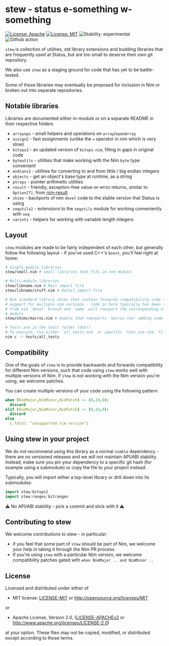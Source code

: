 # stew - status e-something w-something

[![License: Apache](https://img.shields.io/badge/License-Apache%202.0-blue.svg)](https://opensource.org/licenses/Apache-2.0)
[![License: MIT](https://img.shields.io/badge/License-MIT-blue.svg)](https://opensource.org/licenses/MIT)
![Stability: experimental](https://img.shields.io/badge/stability-experimental-orange.svg)
![Github action](https://github.com/status-im/nim-stew/workflows/CI/badge.svg)

`stew` is collection of utilities, std library extensions and budding libraries
that are frequently used at Status, but are too small to deserve their own
git repository.

We also use `stew` as a staging ground for code that has yet to be
battle-tested.

Some of these libraries may eventually be proposed for inclusion in Nim or
broken out into separate repositories.

## Notable libraries

Libraries are documented either in-module or on a separate README in their
respective folders

- `arrayops` - small helpers and operations on `array`/`openArray`
- `assign2` - fast assignments (unlike the `=` operator in nim which is very slow)
- `bitops2` - an updated version of `bitops.nim`, filling in gaps in original code
- `byteutils` - utilities that make working with the Nim `byte` type convenient
- `endians2` - utilities for converting to and from little / big endian integers
- `objects` - get an object's base type at runtime, as a string
- `ptrops` - pointer arithmetic utilities
- `result` - friendly, exception-free value-or-error returns, similar to `Option[T]`, from [nim-result](https://github.com/arnetheduck/nim-result/)
- `shims` - backports of nim `devel` code to the stable version that Status is using
- `sequtils2` - extensions to the `sequtils` module for working conveniently with `seq`
- `varints` - helpers for working with variable length integers

## Layout

`stew` modules are made to be fairly independent of each other, but generally
follow the following layout - if you've used C++'s `boost`, you'll feel right at
home:

```bash
# Single-module libraries
stew/small.nim # small libraries that fits in one module

# Multi-module libraries
stew/libname.nim # Main import file
stew/libname/stuff.nim # Detail import file

# Nim standard library shims that contain forwards-compatibility code to manage
# support for multiple nim versions - code in here typically has been taken
# from nim `devel` branch and `name` will reexport the corresponding std lib
# module
stew/shims/macros.nim # module that reexports `macros.nim` adding code from newer nim versions

# Tests are in the tests folder (duh!)
# To execute, run either `all_tests.nim` or specific `test_xxx.nim` files:
nim c -r tests/all_tests
```

## Compatibility

One of the goals of `stew` is to provide backwards and forwards compatibility
for different Nim versions, such that code using `stew` works well with multiple
versions of Nim. If `stew` is not working with the Nim version you're using, we
welcome patches.

You can create multiple versions of your code using the following pattern:

```nim
when (NimMajor,NimMinor,NimPatch) >= (0,19,9):
  discard
elif (NimMajor,NimMinor,NimPatch) >= (0,19,0):
  discard
else
  {.fatal: "unsupported nim version"}
```

## Using stew in your project

We do not recommend using this library as a normal `nimble` dependency - there
are no versioned releases and we will not maintain API/ABI stability. Instead,
make sure you pin your dependency to a specific git hash (for example using a
submodule) or copy the file to your project instead.

Typically, you will import either a top-level library or drill down into its
submodules:
```nim
import stew/bitops2
import stew/ranges/bitranges
```

:warning: No API/ABI stability - pick a commit and stick with it :warning:

## Contributing to stew

We welcome contributions to stew - in particular:
* if you feel that some part of `stew` should be part of Nim, we welcome your help in taking it through the Nim PR process.
* if you're using `stew` with a particular Nim version, we welcome compatibility patches gated with `when NimMajor .. and NimMinor ..`

## License

Licensed and distributed under either of

* MIT license: [LICENSE-MIT](LICENSE-MIT) or http://opensource.org/licenses/MIT

or

* Apache License, Version 2.0, ([LICENSE-APACHEv2](LICENSE-APACHEv2) or http://www.apache.org/licenses/LICENSE-2.0)

at your option. These files may not be copied, modified, or distributed except according to those terms.
